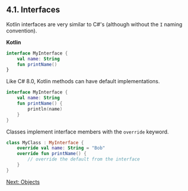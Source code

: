 ## 4.1. Interfaces
Kotlin interfaces are very similar to C#'s (although without the `I` naming convention).

**Kotlin**
```kotlin
interface MyInterface {
    val name: String
    fun printName()
}
```

Like C# 8.0, Kotlin methods can have default implementations.

```kotlin
interface MyInterface {
    val name: String
    fun printName() {
        println(name)
    }
}
```

Classes implement interface members with the `override` keyword.

```kotlin
class MyClass : MyInterface {
    override val name: String = "Bob"
    override fun printName() {
        // override the default from the interface
    }
}
```

[Next: Objects](04-02-objects.md)
